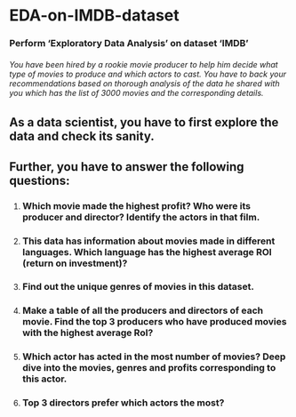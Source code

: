 # EDA-on-IMDB-dataset

### Perform ‘Exploratory Data Analysis’ on dataset ‘IMDB’

###### You have been hired by a rookie movie producer to help him decide what type of movies to produce and which actors to cast. You have to back your recommendations based on thorough analysis of the data he shared with you which has the list of 3000 movies and the corresponding details.

## As a data scientist, you have to first explore the data and check its sanity.

## Further, you have to answer the following questions:
1. ### <b> Which movie made the highest profit? Who were its producer and director? Identify the actors in that film.</b>
2. ### <b>This data has information about movies made in different languages. Which language has the highest average ROI (return on investment)? </b>
3. ### <b> Find out the unique genres of movies in this dataset.</b>
4. ### <b> Make a table of all the producers and directors of each movie. Find the top 3 producers who have produced movies with the highest average RoI? </b>
5. ### <b> Which actor has acted in the most number of movies? Deep dive into the movies, genres and profits corresponding to this actor. </b>
6. ### <b>Top 3 directors prefer which actors the most? </b>


